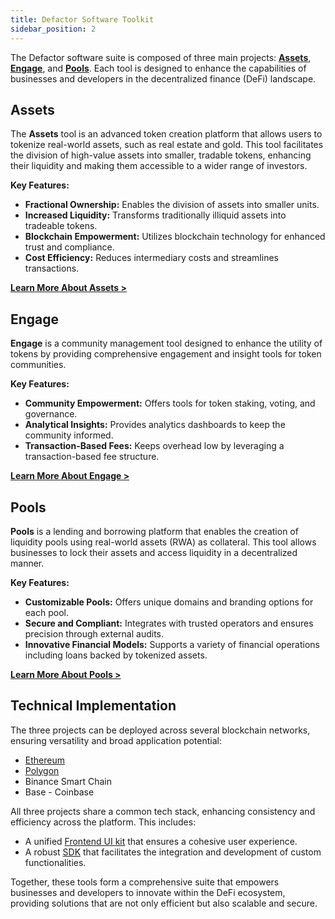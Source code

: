 ```yaml
---
title: Defactor Software Toolkit
sidebar_position: 2
---
```


The Defactor software suite is composed of three main projects: [**Assets**](/docs/category/assets), [**Engage**](/docs/category/engage), and [**Pools**](/docs/category/pools). Each tool is designed to enhance the capabilities of businesses and developers in the decentralized finance (DeFi) landscape.

## Assets

The **Assets** tool is an advanced token creation platform that allows users to tokenize real-world assets, such as real estate and gold. This tool facilitates the division of high-value assets into smaller, tradable tokens, enhancing their liquidity and making them accessible to a wider range of investors.

**Key Features:**
- **Fractional Ownership:** Enables the division of assets into smaller units.
- **Increased Liquidity:** Transforms traditionally illiquid assets into tradeable tokens.
- **Blockchain Empowerment:** Utilizes blockchain technology for enhanced trust and compliance.
- **Cost Efficiency:** Reduces intermediary costs and streamlines transactions.

[**Learn More About Assets >**](/docs/category/assets)

## Engage

**Engage** is a community management tool designed to enhance the utility of tokens by providing comprehensive engagement and insight tools for token communities.

**Key Features:**
- **Community Empowerment:** Offers tools for token staking, voting, and governance.
- **Analytical Insights:** Provides analytics dashboards to keep the community informed.
- **Transaction-Based Fees:** Keeps overhead low by leveraging a transaction-based fee structure.

[**Learn More About Engage >**](/docs/category/engage)

## Pools

**Pools** is a lending and borrowing platform that enables the creation of liquidity pools using real-world assets (RWA) as collateral. This tool allows businesses to lock their assets and access liquidity in a decentralized manner.

**Key Features:**
- **Customizable Pools:** Offers unique domains and branding options for each pool.
- **Secure and Compliant:** Integrates with trusted operators and ensures precision through external audits.
- **Innovative Financial Models:** Supports a variety of financial operations including loans backed by tokenized assets.

[**Learn More About Pools >**](/docs/category/pools)

## Technical Implementation

The three projects can be deployed across several blockchain networks, ensuring versatility and broad application potential:

- [Ethereum](/docs/blockchain-and-web3/ethereum)
- [Polygon](/docs/blockchain-and-web3/polygon)
- Binance Smart Chain
- Base - Coinbase

All three projects share a common tech stack, enhancing consistency and efficiency across the platform. This includes:

- A unified [Frontend UI kit](/docs/introduction/react-components) that ensures a cohesive user experience.
- A robust [SDK](/docs/introduction/software-development-kit) that facilitates the integration and development of custom functionalities.

Together, these tools form a comprehensive suite that empowers businesses and developers to innovate within the DeFi ecosystem, providing solutions that are not only efficient but also scalable and secure.

